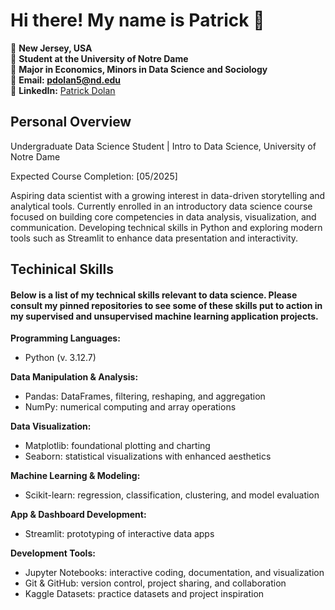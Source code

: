 # Hi there! My name is Patrick 👋

  📍 **New Jersey, USA**   
  🏫 **Student at the University of Notre Dame**   
  📝 **Major in Economics, Minors in Data Science and Sociology**   
  📧 **Email: pdolan5@nd.edu**    
  🔗 **LinkedIn:** [Patrick Dolan](https://www.linkedin.com/in/patrick-dolan-7923412a9/)

## Personal Overview

Undergraduate Data Science Student | Intro to Data Science, University of Notre Dame

Expected Course Completion: [05/2025]

Aspiring data scientist with a growing interest in data-driven storytelling and analytical tools. Currently enrolled in an introductory data science course focused on building core competencies in data analysis, visualization, and communication. Developing technical skills in Python and exploring modern tools such as Streamlit to enhance data presentation and interactivity.

## Techinical Skills

#### Below is a list of my technical skills relevant to data science. Please consult my pinned repositories to see some of these skills put to action in my supervised and unsupervised machine learning application projects.

**Programming Languages:**
- Python (v. 3.12.7)

**Data Manipulation & Analysis:**
- Pandas: DataFrames, filtering, reshaping, and aggregation
- NumPy: numerical computing and array operations

**Data Visualization:**
- Matplotlib: foundational plotting and charting
- Seaborn: statistical visualizations with enhanced aesthetics

**Machine Learning & Modeling:**
- Scikit-learn: regression, classification, clustering, and model evaluation

**App & Dashboard Development:**
- Streamlit: prototyping of interactive data apps

**Development Tools:**
- Jupyter Notebooks: interactive coding, documentation, and visualization
- Git & GitHub: version control, project sharing, and collaboration
- Kaggle Datasets: practice datasets and project inspiration

<!--
**pdolan32/pdolan32** is a ✨ _special_ ✨ repository because its `README.md` (this file) appears on your GitHub profile.

Here are some ideas to get you started:

- 🔭 I’m currently working on ...
- 🌱 I’m currently learning ...
- 👯 I’m looking to collaborate on ...
- 🤔 I’m looking for help with ...
- 💬 Ask me about ...
- 📫 How to reach me: ...
- 😄 Pronouns: ...
- ⚡ Fun fact: ...
-->
